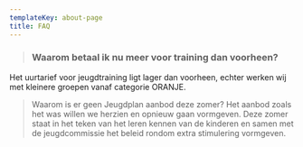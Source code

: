 ```yaml
---
templateKey: about-page
title: FAQ
---
```


> ### Waarom betaal ik nu meer voor training dan voorheen?

Het uurtarief voor jeugdtraining ligt lager dan voorheen, echter werken wij met kleinere groepen vanaf categorie ORANJE. 


> Waarom is er geen Jeugdplan aanbod deze zomer? 
Het aanbod zoals het was willen we herzien en opnieuw gaan vormgeven. Deze zomer staat in het teken van het leren kennen van de kinderen en samen met de jeugdcommissie het beleid rondom extra stimulering vormgeven. 

>  
